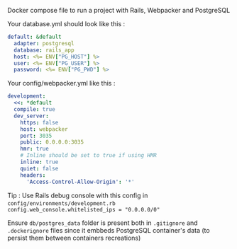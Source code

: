 Docker compose file to run a project with Rails, Webpacker and PostgreSQL

Your database.yml should look like this :

```yaml
default: &default
  adapter: postgresql
  database: rails_app
  host: <%= ENV["PG_HOST"] %>
  user: <%= ENV["PG_USER"] %>
  password: <%= ENV["PG_PWD"] %>
```

Your config/webpacker.yml like this : 

```yaml
development:
  <<: *default
  compile: true
  dev_server:
    https: false
    host: webpacker
    port: 3035
    public: 0.0.0.0:3035
    hmr: true
    # Inline should be set to true if using HMR
    inline: true
    quiet: false
    headers:
      'Access-Control-Allow-Origin': '*'
 ```

Tip : Use Rails debug console with this config in `config/environments/development.rb`
`  config.web_console.whitelisted_ips = "0.0.0.0/0"`

Ensure `db/postgres_data` folder is present both in `.gitignore` and `.dockerignore` files since it embbeds PostgreSQL container's data (to persist them between containers recreations)
